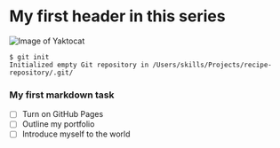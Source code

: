 # My first header in this series

![Image of Yaktocat](https://octodex.github.com/images/yaktocat.png)


```
$ git init
Initialized empty Git repository in /Users/skills/Projects/recipe-repository/.git/
```

### My first markdown task
- [ ] Turn on GitHub Pages
- [ ] Outline my portfolio
- [ ] Introduce myself to the world
